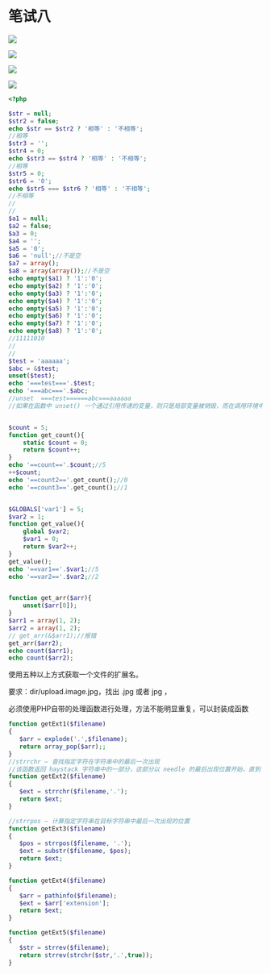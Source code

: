 # 笔试八

![](https://cdn.jsdelivr.net/gh/mumozi/Figure_bed/img/IMG_0779(20200821-014208).JPG)

![](https://cdn.jsdelivr.net/gh/mumozi/Figure_bed/img/IMG_0780(20200821-014208).JPG)

![](https://cdn.jsdelivr.net/gh/mumozi/Figure_bed/img/IMG_0781(20200821-014208).JPG)

![](https://cdn.jsdelivr.net/gh/mumozi/Figure_bed/img/20200902114023.png)



```php
<?php

$str = null;
$str2 = false;
echo $str == $str2 ? '相等' : '不相等'; 
//相等
$str3 = '';
$str4 = 0;
echo $str3 == $str4 ? '相等' : '不相等'; 
//相等
$str5 = 0;
$str6 = '0';
echo $str5 === $str6 ? '相等' : '不相等'; 
//不相等
//
//
$a1 = null;
$a2 = false;
$a3 = 0;
$a4 = '';
$a5 = '0';
$a6 = 'null';//不是空
$a7 = array();
$a8 = array(array());//不是空
echo empty($a1) ? '1':'0';
echo empty($a2) ? '1':'0';
echo empty($a3) ? '1':'0';
echo empty($a4) ? '1':'0';
echo empty($a5) ? '1':'0';
echo empty($a6) ? '1':'0';
echo empty($a7) ? '1':'0';
echo empty($a8) ? '1':'0';
//11111010
//
//
$test = 'aaaaaa';
$abc = &$test;
unset($test);
echo '===test==='.$test;
echo '===abc==='.$abc;
//unset  ===test======abc===aaaaaa
//如果在函数中 unset() 一个通过引用传递的变量，则只是局部变量被销毁，而在调用环境中的变量将保持调用 unset() 之前一样的值。


$count = 5;
function get_count(){
	static $count = 0;
	return $count++;
}
echo '==count=='.$count;//5
++$count;
echo '==count2=='.get_count();//0
echo '==count3=='.get_count();//1


$GLOBALS['var1'] = 5;
$var2 = 1;
function get_value(){
	global $var2;
	$var1 = 0;
	return $var2++;
}
get_value();
echo '==var1=='.$var1;//5
echo '==var2=='.$var2;//2


function get_arr($arr){
	unset($arr[0]);
}
$arr1 = array(1, 2);
$arr2 = array(1, 2);
// get_arr(&$arr1);//报错
get_arr($arr2);
echo count($arr1);
echo count($arr2);

```

使用五种以上方式获取一个文件的扩展名。

要求：dir/upload.image.jpg，找出 .jpg 或者 jpg ，

必须使用PHP自带的处理函数进行处理，方法不能明显重复，可以封装成函数

```php
function getExt1($filename)
{
   $arr = explode('.',$filename);
   return array_pop($arr);;
}
//strrchr — 查找指定字符在字符串中的最后一次出现
//该函数返回 haystack 字符串中的一部分，这部分以 needle 的最后出现位置开始，直到 haystack 末尾。 
function getExt2($filename)
{
   $ext = strrchr($filename,'.');
   return $ext;
}

//strrpos — 计算指定字符串在目标字符串中最后一次出现的位置
function getExt3($filename)
{
   $pos = strrpos($filename, '.');
   $ext = substr($filename, $pos);
   return $ext;
}

function getExt4($filename)
{
   $arr = pathinfo($filename);
   $ext = $arr['extension'];
   return $ext;
}

function getExt5($filename)
{
   $str = strrev($filename);
   return strrev(strchr($str,'.',true));
}


```

